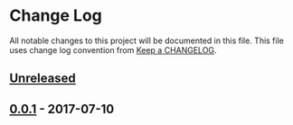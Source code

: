 # Change Log
All notable changes to this project will be documented in this file.
This file uses change log convention from [Keep a CHANGELOG](http://keepachangelog.com).

## [Unreleased]


## [0.0.1] - 2017-07-10


[Unreleased]: https://github.com/hadenlabs/ansible-role-java/compare/0.0.1...HEAD
[0.0.1]: https://github.com/hadenlabs/ansible-role-java/compare/0.0.0...0.0.1

[CHANGELOG.md]: CHANGELOG.md
[CONTRIBUTING.md]: CONTRIBUTING.md
[LICENCE]: LICENCE
[README.md]: README.md
